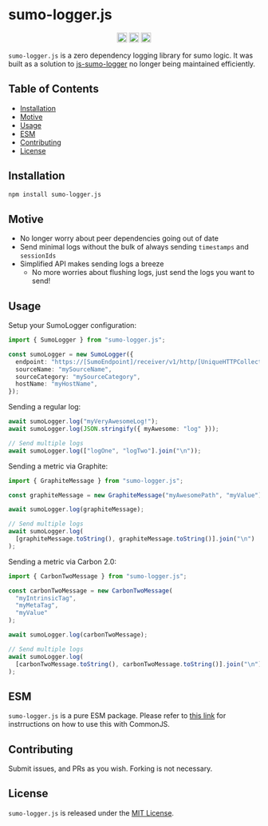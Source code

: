 # sumo-logger.js

<p align=center >
   <img src="https://img.shields.io/badge/%3C%2F%3E-TypeScript-%230074c1.svg" alt="npm version" height="20">
  <a href="https://www.npmjs.com/package/sumo-logger.js"><img src="https://badge.fury.io/js/sumo-logger.js.svg" alt="npm version" height="20"></a>
  <a href="https://twitter.com/Archer_Script" target="_parent">
    <img alt="Twitter" height=20 src="https://img.shields.io/twitter/follow/Archer_Script.svg?style=&logo=twitter&logoColor=white&label=@Archer_Script&labelColor=%231DA1F2&color=%231DA1F2" />
  </a>
</p>

`sumo-logger.js` is a zero dependency logging library for sumo logic. It was built as a solution to [js-sumo-logger](https://github.com/SumoLogic/js-sumo-logger) no longer being maintained efficiently.

## Table of Contents

- [Installation](#installation)
- [Motive](#motive)
- [Usage](#usage)
- [ESM](#esm)
- [Contributing](#contributing)
- [License](#license)

## Installation

```bash
npm install sumo-logger.js
```

## Motive

- No longer worry about peer dependencies going out of date
- Send minimal logs without the bulk of always sending `timestamps` and `sessionIds`
- Simplified API makes sending logs a breeze
  - No more worries about flushing logs, just send the logs you want to send!

## Usage

Setup your SumoLogger configuration:

```typescript
import { SumoLogger } from "sumo-logger.js";

const sumoLogger = new SumoLogger({
  endpoint: "https://[SumoEndpoint]/receiver/v1/http/[UniqueHTTPCollectorCode]",
  sourceName: "mySourceName",
  sourceCategory: "mySourceCategory",
  hostName: "myHostName",
});
```

Sending a regular log:

```typescript
await sumoLogger.log("myVeryAwesomeLog!");
await sumoLogger.log(JSON.stringify({ myAwesome: "log" }));

// Send multiple logs
await sumoLogger.log(["logOne", "logTwo"].join("\n"));
```

Sending a metric via Graphite:

```typescript
import { GraphiteMessage } from "sumo-logger.js";

const graphiteMessage = new GraphiteMessage("myAwesomePath", "myValue");

await sumoLogger.log(graphiteMessage);

// Send multiple logs
await sumoLogger.log(
  [graphiteMessage.toString(), graphiteMessage.toString()].join("\n")
);
```

Sending a metric via Carbon 2.0:

```typescript
import { CarbonTwoMessage } from "sumo-logger.js";

const carbonTwoMessage = new CarbonTwoMessage(
  "myIntrinsicTag",
  "myMetaTag",
  "myValue"
);

await sumoLogger.log(carbonTwoMessage);

// Send multiple logs
await sumoLogger.log(
  [carbonTwoMessage.toString(), carbonTwoMessage.toString()].join("\n")
);
```

## ESM

`sumo-logger.js` is a pure ESM package. Please refer to [this link](https://gist.github.com/sindresorhus/a39789f98801d908bbc7ff3ecc99d99c) for instrructions on how to use this with CommonJS.

## Contributing

Submit issues, and PRs as you wish. Forking is not necessary.

## License

`sumo-logger.js` is released under the [MIT License](https://opensource.org/licenses/MIT).
